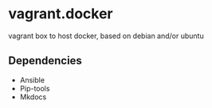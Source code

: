 vagrant.docker
==============

vagrant box to host docker, based on debian and/or ubuntu

Dependencies
------------

- Ansible
- Pip-tools
- Mkdocs
